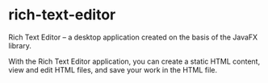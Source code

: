 # rich-text-editor
Rich Text Editor – a desktop application created on the basis of the JavaFX library.

With the Rich Text Editor application, you can create a static HTML content, view and edit HTML files, and save your work in the HTML file.
